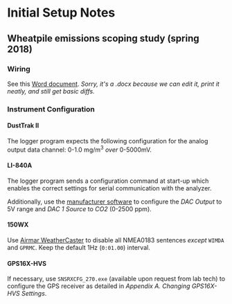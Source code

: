 # Initial Setup Notes

## Wheatpile emissions scoping study (spring 2018)

### Wiring

See this [Word document](wiring.docx). *Sorry, it's a .docx because we can edit
it, print it neatly, and still get basic diffs.*

### Instrument Configuration

#### DustTrak II

The logger program expects the following configuration for the analog output
data channel: 0-1.0 mg/m<sup>3</sup> *over* 0-5000mV. 

#### LI-840A

The logger program sends a configuration command at start-up which enables the 
correct settings for serial communication with the analyzer.

Additionally, use the [manufacturer software](https://www.licor.com/env/products/gas_analysis/LI-840A/software.html)
to configure the *DAC Output* to 5V range and *DAC 1 Source* to *CO2* (0-2500 ppm).

#### 150WX

Use [Airmar WeatherCaster](http://www.airmartechnology.com/software-downloads.html)
to disable all NMEA0183 sentences *except* `WIMDA` and `GPRMC`. Keep the
default 1Hz (`0:01.00`) interval.

#### GPS16X-HVS

If necessary, use `SNSRXCFG_270.exe` (available upon request from lab tech) to
configure the GPS receiver as detailed in *Appendix A. Changing GPS16X-HVS
Settings*.
